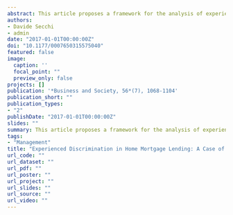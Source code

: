 ```yaml
---
abstract: This article proposes a framework for the analysis of experienced discrimination in home mortgages. It addresses the problem of home mortgage lending discrimination in one of the richest areas of northern Italy. Employees of a local hospital were interviewed to study their perception (or experience) of discriminatory behavior related to home financing. The analysis follows two steps. The first evaluates self-selection (the probability that individuals apply) and the second focuses on the likelihood that applications are accepted by the bank. Findings show that discrimination is likely to appear when the applicant's nationality is considered. In addition to its findings, the study (a) provides an original econometric model on a two-step procedure to test perceived discrimination and (b) suggests a method and approach that may constitute a point of reference for those willing to study perceived discrimination.
authors:
- Davide Secchi
- admin
date: "2017-01-01T00:00:00Z"
doi: "10.1177/0007650315575040"
featured: false
image:
  caption: ''
  focal_point: ""
  preview_only: false
projects: []
publication: '*Business and Society, 56*(7), 1068-1104'
publication_short: ""
publication_types:
- "2"
publishDate: "2017-01-01T00:00:00Z"
slides: ""
summary: This article proposes a framework for the analysis of experienced discrimination in home mortgages. It addresses the problem of home mortgage lending discrimination in one of the richest areas of northern Italy. Employees of a local hospital were interviewed to study their perception (or experience) of discriminatory behavior related to home financing. The analysis follows two steps. The first evaluates self-selection (the probability that individuals apply) and the second focuses on the likelihood that applications are accepted by the bank. Findings show that discrimination is likely to appear when the applicant's nationality is considered. In addition to its findings, the study (a) provides an original econometric model on a two-step procedure to test perceived discrimination and (b) suggests a method and approach that may constitute a point of reference for those willing to study perceived discrimination.
tags:
- "Management"
title: "Experienced Discrimination in Home Mortgage Lending: A Case of Hospital Employees in Northern Italy"
url_code: ""
url_dataset: ""
url_pdf: ""
url_poster: ""
url_project: ""
url_slides: ""
url_source: ""
url_video: ""
---
```


<script type="text/javascript" src="//cdn.plu.mx/widget-details.js"></script>
<a href="https://plu.mx/plum/a/?doi=10.1177/0007650315575040" class="plumx-details"></a>
